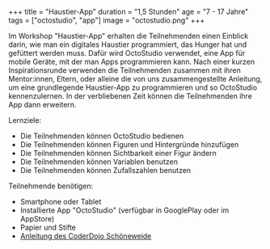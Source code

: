 +++
title = "Haustier-App"
duration = "1,5 Stunden"
age = "7 - 17 Jahre"
tags = ["octostudio", "app"]
image = "octostudio.png"
+++

Im Workshop "Haustier-App" erhalten die Teilnehmenden einen Einblick darin, 
wie man ein digitales Haustier programmiert, das Hunger hat und gefüttert werden muss. 
Dafür wird OctoStudio verwendet, eine App für mobile Geräte, mit der man Apps programmieren kann. 
Nach einer kurzen Inspirationsrunde verwenden die Teilnehmenden zusammen mit ihren Mentor:innen, Eltern, oder alleine die von uns zusammengestellte Anleitung, um eine grundlegende Haustier-App zu programmieren und so OctoStudio kennenzulernen. In der verbliebenen Zeit können die Teilnehmenden ihre App dann erweitern.

Lernziele:
* Die Teilnehmenden können OctoStudio bedienen
* Die Teilnehmenden können Figuren und Hintergründe hinzufügen
* Die Teilnehmenden können Sichtbarkeit einer Figur ändern
* Die Teilnehmenden können Variablen benutzen
* Die Teilnehmenden können Zufallszahlen benutzen

Teilnehmende benötigen:
* Smartphone oder Tablet
* Installierte App "OctoStudio" (verfügbar in GooglePlay oder im AppStore)
* Papier und Stifte
* [Anleitung des CoderDojo Schöneweide](https://coderdojo-schoeneweide.github.io/docs/anleitung-octostudio-haustierapp.pdf)

